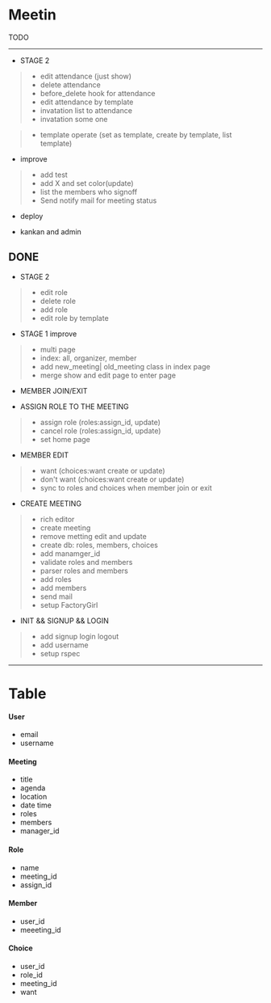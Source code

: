 Meetin
======

TODO

------
* STAGE 2
>- edit attendance (just show)
>- delete attendance
>- before_delete hook for attendance
>- edit attendance by template
>- invatation list to attendance
>- invatation some one

>- template operate (set as template, create by template, list template)

* improve
>- add test
>- add X and set color(update)
>- list the members who signoff
>- Send notify mail for meeting status 

* deploy

* kankan and admin


DONE
------
* STAGE 2

>- edit role
>- delete role
>- add role
>- edit role by template

* STAGE 1 improve
>- multi page
>- index: all, organizer, member
>- add new_meeting| old_meeting class in index page
>- merge show and edit page to enter page

* MEMBER JOIN/EXIT

* ASSIGN ROLE TO THE MEETING
>- assign role (roles:assign_id, update)
>- cancel role (roles:assign_id, update)
>- set home page


* MEMBER EDIT

>- want  (choices:want create or update)
>- don't want (choices:want create or update)
>- sync to roles and choices when member join or exit


* CREATE MEETING
>- rich editor
>- create meeting
>- remove metting edit and update
>- create db: roles, members, choices
>- add manamger_id
>- validate roles and members
>- parser roles and members
>- add roles
>- add members 
>- send mail
>- setup FactoryGirl


* INIT && SIGNUP && LOGIN
>- add signup login logout 
>- add username
>- setup rspec



* * *
Table
======

#### User
- email
- username

#### Meeting
- title
- agenda
- location
- date time
- roles
- members
- manager_id


#### Role
- name
- meeting_id
- assign_id

#### Member
- user_id
- meeeting_id

#### Choice
- user_id
- role_id
- meeting_id
- want